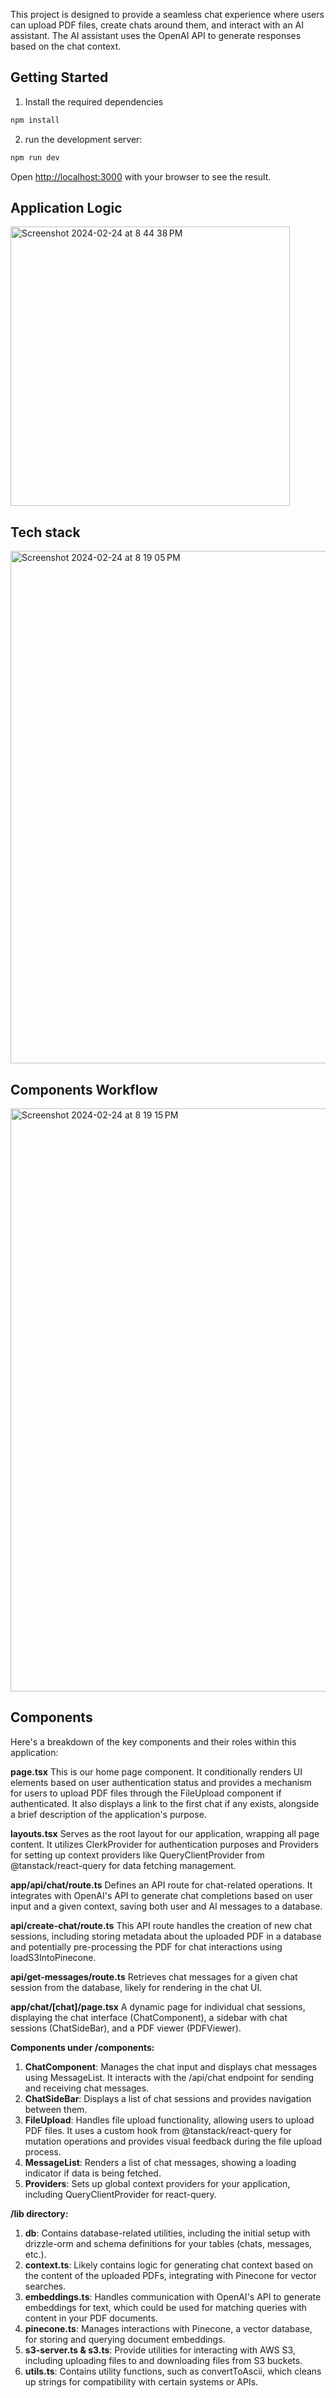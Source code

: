 This project is designed to provide a seamless chat experience where users can upload PDF files, create chats around them, and interact with an AI assistant. The AI assistant uses the OpenAI API to generate responses based on the chat context.

## Getting Started

1. Install the required dependencies
```bash
npm install
```
2. run the development server:
```bash
npm run dev
```
Open [http://localhost:3000](http://localhost:3000) with your browser to see the result.

## Application Logic
<img width="447" alt="Screenshot 2024-02-24 at 8 44 38 PM" src="https://github.com/varungarg6781/chatpdf/assets/12528253/23863e54-3e0b-41cb-93c8-b700f583edbb">


## Tech stack 
<img width="820" alt="Screenshot 2024-02-24 at 8 19 05 PM" src="https://github.com/varungarg6781/chatpdf/assets/12528253/9f932560-2c74-4b10-a48b-501ea0d1ce74">


## Components Workflow
<img width="933" alt="Screenshot 2024-02-24 at 8 19 15 PM" src="https://github.com/varungarg6781/chatpdf/assets/12528253/7c503e47-5133-4747-b306-23ddbf50dc90">

## Components

Here's a breakdown of the key components and their roles within this application:

**page.tsx**
This is our home page component. It conditionally renders UI elements based on user authentication status and provides a mechanism for users to upload PDF files through the FileUpload component if authenticated. It also displays a link to the first chat if any exists, alongside a brief description of the application's purpose.

**layouts.tsx**
Serves as the root layout for our application, wrapping all page content. It utilizes ClerkProvider for authentication purposes and Providers for setting up context providers like QueryClientProvider from @tanstack/react-query for data fetching management.

**app/api/chat/route.ts**
Defines an API route for chat-related operations. It integrates with OpenAI's API to generate chat completions based on user input and a given context, saving both user and AI messages to a database.

**api/create-chat/route.ts**
This API route handles the creation of new chat sessions, including storing metadata about the uploaded PDF in a database and potentially pre-processing the PDF for chat interactions using loadS3IntoPinecone.

**api/get-messages/route.ts**
Retrieves chat messages for a given chat session from the database, likely for rendering in the chat UI.

**app/chat/[chat]/page.tsx**
A dynamic page for individual chat sessions, displaying the chat interface (ChatComponent), a sidebar with chat sessions (ChatSideBar), and a PDF viewer (PDFViewer).

**Components under /components:**
1. **ChatComponent**: Manages the chat input and displays chat messages using MessageList. It interacts with the /api/chat endpoint for sending and receiving chat messages.
2. **ChatSideBar**: Displays a list of chat sessions and provides navigation between them.
3. **FileUpload**: Handles file upload functionality, allowing users to upload PDF files. It uses a custom hook from @tanstack/react-query for mutation operations and provides visual feedback during the file upload process.
4. **MessageList**: Renders a list of chat messages, showing a loading indicator if data is being fetched.
5. **Providers**: Sets up global context providers for your application, including QueryClientProvider for react-query.

**/lib directory:**
1. **db**: Contains database-related utilities, including the initial setup with drizzle-orm and schema definitions for your tables (chats, messages, etc.).
2. **context.ts**: Likely contains logic for generating chat context based on the content of the uploaded PDFs, integrating with Pinecone for vector searches.
3. **embeddings.ts**: Handles communication with OpenAI's API to generate embeddings for text, which could be used for matching queries with content in your PDF documents.
4. **pinecone.ts**: Manages interactions with Pinecone, a vector database, for storing and querying document embeddings.
5. **s3-server.ts & s3.ts**: Provide utilities for interacting with AWS S3, including uploading files to and downloading files from S3 buckets.
6. **utils.ts**: Contains utility functions, such as convertToAscii, which cleans up strings for compatibility with certain systems or APIs.


